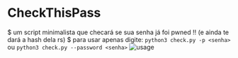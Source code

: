 # CheckThisPass
$ um script minimalista que checará se sua senha já foi pwned !!  (e ainda te dará a hash dela rs)
$ para usar apenas digite:
```python3 check.py -p <senha>```
ou 
```python3 check.py --password <senha>```
![usage](https://i.imgur.com/vjRmAdG.gif)
